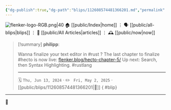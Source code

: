 ```yaml
---
{"dg-publish":true,"dg-path":"blips/112608574481366201.md","permalink":"/blips/112608574481366201/","title":"philipp on mastodon @ 2024-06-13"}
---
```



<div class="transclusion internal-embed is-loaded"><div class="markdown-embed">




![flenker-logo-RGB.png|40](/img/user/attachments/flenker-logo-RGB.png)
🏠 [[public/Index\|home]]  ⋮ 🗣️ [[public/all-blips\|blips]] ⋮  📝 [[public/All Articles\|articles]]  ⋮ 🕰️ [[public/now\|now]]


</div></div>


> [!summary] **philipp**:
>
> Wanna finalize your text editor in #rust ? The last chapter to finalize #hecto  is now live: [flenker.blog/hecto-chapter-5/](https://flenker.blog/hecto-chapter-5/)
> Up next: Search, then Syntax Highlighting.
> #rustlang
> - - -
>
> 🗓️ <code>Thu, Jun 13, 2024</code>  · ✏️ <code> Fri, May 2, 2025</code>  · [[public/blips/112608574481366201\|🔗]]
{ #blip}


- - -

 👾
